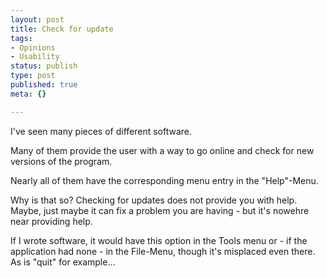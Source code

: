 ```yaml
---
layout: post
title: Check for update
tags:
- Opinions
- Usability
status: publish
type: post
published: true
meta: {}

---
```

<p>I've seen many pieces of different software.</p>
<p>Many of them provide the user with a way to go online and check for new versions of the program.</p>
<p>Nearly all of them have the corresponding menu entry in the "Help"-Menu.</p>
<p>Why is that so? Checking for updates does not provide you with help. Maybe, just maybe it can fix a problem you are having - but it's nowehre near providing help.</p>
<p>If I wrote software, it would have this option in the Tools menu or - if the application had none - in the File-Menu, though it's misplaced even there. As is "quit" for example...</p>
